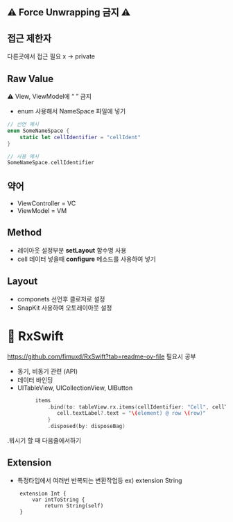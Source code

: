 
## ⚠️ Force Unwrapping 금지 ⚠️

## 접근 제한자

다른곳에서 접근 필요 x → private

## Raw Value

⚠️ View, ViewModel에 “ ” 금지

- enum 사용해서 NameSpace 파일에 넣기

```swift
// 선언 예시
enum SomeNameSpace {
    static let cellIdentifier = "cellIdent"
}

// 사용 예시
SomeNameSpace.cellIdentifier
```

## 약어

- ViewController = VC
- ViewModel = VM

## Method

- 레이아웃 설정부분 **setLayout** 함수명 사용
- cell 데이터 넣을때 **configure** 메소드를 사용하여 넣기

## Layout

- componets 선언후 클로저로 설정
- SnapKit 사용하여 오토레이아웃 설정

# 🍤 RxSwift

https://github.com/fimuxd/RxSwift?tab=readme-ov-file 필요시 공부

- 동기, 비동기 관련 (API)
- 데이터 바인딩
- UITableView, UICollectionView, UIButton

```swift
         items
             .bind(to: tableView.rx.items(cellIdentifier: "Cell", cellType: UITableViewCell.self)) { (row, element, cell) in
                cell.textLabel?.text = "\(element) @ row \(row)"
             }
             .disposed(by: disposeBag)
```

.뭐시기 할 때 다음줄에서하기

## Extension

- 특정타입에서 여러번 반복되는 변환작업등 ex) extension String
```
    extension Int {
        var intToString {
            return String(self)
    }
```
